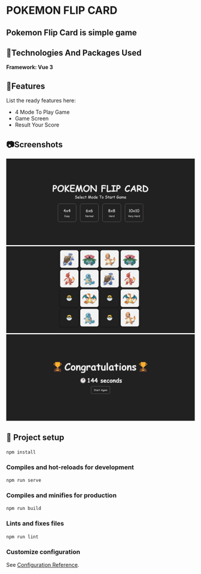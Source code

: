 # POKEMON FLIP CARD
## Pokemon Flip Card is simple game



## :mag_right:Technologies And Packages Used
**Framework: Vue 3** 


## :pencil:Features
List the ready features here:
- 4 Mode To Play Game
- Game Screen
- Result Your Score

## :camera:Screenshots
![Homepage screenshot](./screenshots/home.png)
![Gameplay screenshot](./screenshots/gameplay.png)
![Result screenshot](./screenshots/result.png)


## :wrench: Project setup
```
npm install
```

### Compiles and hot-reloads for development
```
npm run serve
```

### Compiles and minifies for production
```
npm run build
```

### Lints and fixes files
```
npm run lint
```

### Customize configuration
See [Configuration Reference](https://cli.vuejs.org/config/).
